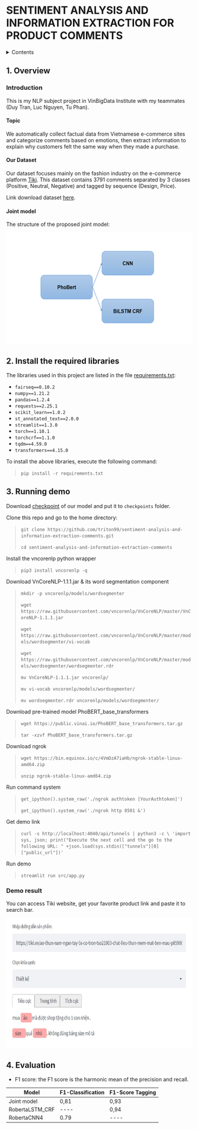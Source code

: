 # SENTIMENT ANALYSIS AND INFORMATION EXTRACTION FOR PRODUCT COMMENTS

<details> 
<summary>Contents</summary>

  - [1. Overview](#1-overview)
    - [Introduction](#introduction)
    - [Project structure](#neural-network-model)
  - [2. Install the required environment and libraries](#2-install-the-required-environment-and-libraries)
  - [3. Running Demo](#3-running-demo)
  - [4. Evaluation](#4-evaluation)

</details>

## 1. Overview
### Introduction
This is my NLP subject project in VinBigData Institute with my teammates (Duy Tran, Luc Nguyen, Tu Phan).
#### Topic
We automatically collect factual data from Vietnamese e-commerce sites and categorize comments based on emotions, then extract information to explain why customers felt the same way when they made a purchase.

#### Our Dataset
Our dataset focuses mainly on the fashion industry on the e-commerce platform [Tiki](https://tiki.vn/). This dataset contains 3791 comments separated by 3 classes (Positive, Neutral, Negative) and tagged by sequence (Design, Price). 

Link download dataset [here](https://drive.google.com/drive/folders/1A_BGOEztTtxi1zjE7UF_Z7mBhTh_ZABE?usp=sharing).

#### Joint model
The structure of the proposed joint model:

<img src="/images/joint_model.png" width="600" height="300" />


## 2. Install the required libraries
The libraries used in this project are listed in the file [requirements.txt](#requirements.txt):
- `fairseq==0.10.2`
- `numpy==1.21.2`
- `pandas==1.2.4`
- `requests==2.25.1`
- `scikit_learn==1.0.2`
- `st_annotated_text==2.0.0`
- `streamlit==1.3.0`
- `torch==1.10.1`
- `torchcrf==1.1.0`
- `tqdm==4.59.0`
- `transformers==4.15.0`

To install the above libraries, execute the following command:
>`pip install -r requirements.txt`

## 3. Running demo
Download [checkpoint](https://drive.google.com/file/d/1SEJbZJIO3crQibZrf0xoKfQCrs_YJH4A/view?usp=sharing) of our model and put it to `checkpoints` folder.

Clone this repo and go to the home directory:
> `git clone https://github.com/triton99/sentiment-analysis-and-information-extraction-comments.git`
>
> `cd sentiment-analysis-and-information-extraction-comments`

Install the vncorenlp python wrapper
> `pip3 install vncorenlp -q`

Download VnCoreNLP-1.1.1.jar & its word segmentation component
> `mkdir -p vncorenlp/models/wordsegmenter`
>
> `wget https://raw.githubusercontent.com/vncorenlp/VnCoreNLP/master/VnCoreNLP-1.1.1.jar`
>
> `wget https://raw.githubusercontent.com/vncorenlp/VnCoreNLP/master/models/wordsegmenter/vi-vocab`
>
> `wget https://raw.githubusercontent.com/vncorenlp/VnCoreNLP/master/models/wordsegmenter/wordsegmenter.rdr`
>
> `mv VnCoreNLP-1.1.1.jar vncorenlp/ `
>
> `mv vi-vocab vncorenlp/models/wordsegmenter/`
>
> `mv wordsegmenter.rdr vncorenlp/models/wordsegmenter/`

Download pre-trained model PhoBERT_base_transformers
> `wget https://public.vinai.io/PhoBERT_base_transformers.tar.gz`
>
> `tar -xzvf PhoBERT_base_transformers.tar.gz`

Download ngrok
> `wget https://bin.equinox.io/c/4VmDzA7iaHb/ngrok-stable-linux-amd64.zip`
>
> `unzip ngrok-stable-linux-amd64.zip`

Run command system
> `get_ipython().system_raw('./ngrok authtoken [YourAuthtoken]')`
>
> `get_ipython().system_raw('./ngrok http 8501 &')`

Get demo link
> `curl -s http://localhost:4040/api/tunnels | python3 -c \
    'import sys, json; print("Execute the next cell and the go to the following URL: " +json.load(sys.stdin)["tunnels"][0]["public_url"])'`

Run demo
> `streamlit run src/app.py`

### Demo result
You can access Tiki website, get your favorite product link and paste it to search bar.

<img src="/images/demo.jpeg" width="800" height="350" />


## 4. Evaluation
- F1 score: the F1 score is the harmonic mean of the precision and recall.

|      Model      | F1-Classification | F1-Score Tagging |
| --------------- | ----------------- | ---------------- |
| Joint model     |       0,81        |       0,93       |
| RobertaLSTM_CRF |       ----        |       0,94       |
| RobertaCNN4     |       0.79        |       ----       |
